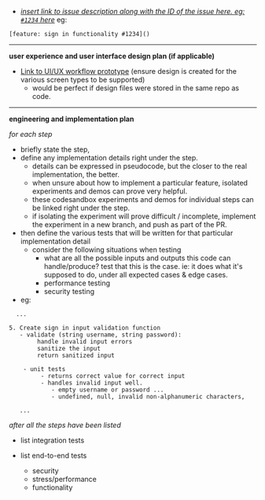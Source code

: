 - _[insert link to issue description along with the ID of the issue here. eg: `#1234` here](https://linktoissue.com)_
eg: 
```
[feature: sign in functionality #1234]()
```

---

**user experience and user interface design plan (if applicable)**

- [Link to UI/UX workflow prototype](https://yourlinkhere.com)
  (ensure design is created for the various screen types to be supported)
  - would be perfect if design files were stored in the same repo as code.

---

**engineering and implementation plan**

_for each step_

- briefly state the step,
- define any implementation details right under the step.
  - details can be expressed in pseudocode, but the closer to the real implementation, the better.
  - when unsure about how to implement a particular feature, isolated experiments and demos can prove very helpful.
  - these codesandbox experiments and demos for individual steps can be linked right under the step.
  - if isolating the experiment will prove difficult / incomplete, implement the experiment in a new branch, and push as part of the PR.
- then define the various tests that will be written for that particular implementation detail
  - consider the following situations when testing
    - what are all the possible inputs and outputs this code can handle/produce? test that this is the case. ie: it does what it's supposed to do, under all expected cases & edge cases.
    - performance testing
    - security testing
- eg:

```
  ...

5. Create sign in input validation function
   - validate (string username, string password):
        handle invalid input errors
        sanitize the input
        return sanitized input

    - unit tests
         - returns correct value for correct input
         - handles invalid input well.
            - empty username or password ...
            - undefined, null, invalid non-alphanumeric characters,

   ...

```


_after all the steps have been listed_

- list integration tests

- list end-to-end tests
  - security
  - stress/performance
  - functionality
